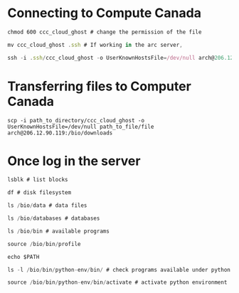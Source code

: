 # Connecting to Compute Canada

```markdown
chmod 600 ccc_cloud_ghost # change the permission of the file
```

```jsx
mv ccc_cloud_ghost .ssh # If working in the arc server, 
```

```jsx
ssh -i .ssh/ccc_cloud_ghost -o UserKnownHostsFile=/dev/null arch@206.12.90.119
```
# Transferring files to Computer Canada
`scp -i path_to_directory/ccc_cloud_ghost -o UserKnownHostsFile=/dev/null path_to_file/file arch@206.12.90.119:/bio/downloads`

# Once log in the server

```jsx
lsblk # list blocks
```

```jsx
df # disk filesystem
```

```jsx
ls /bio/data # data files
```

```jsx
ls /bio/databases # databases
```

```jsx
ls /bio/bin # available programs 
```

```jsx
source /bio/bin/profile
```

```jsx
echo $PATH
```

```jsx
ls -l /bio/bin/python-env/bin/ # check programs available under python
```

```jsx
source /bio/bin/python-env/bin/activate # activate python environment
```
